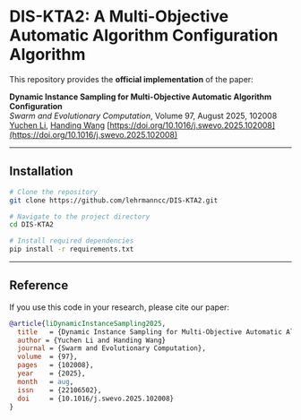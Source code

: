 # DIS-KTA2: A Multi-Objective Automatic Algorithm Configuration Algorithm

This repository provides the **official implementation** of the paper:

**Dynamic Instance Sampling for Multi-Objective Automatic Algorithm Configuration**  
*Swarm and Evolutionary Computation*, Volume 97, August 2025, 102008  
[Yuchen Li](https://github.com/lehrmanncc), [Handing Wang](https://github.com/HandingWang) 
[https://doi.org/10.1016/j.swevo.2025.102008](https://doi.org/10.1016/j.swevo.2025.102008)

---

## Installation

```bash
# Clone the repository
git clone https://github.com/lehrmanncc/DIS-KTA2.git

# Navigate to the project directory
cd DIS-KTA2

# Install required dependencies
pip install -r requirements.txt
```

---

## Reference

If you use this code in your research, please cite our paper:

```bibtex
@article{liDynamicInstanceSampling2025,
  title   = {Dynamic Instance Sampling for Multi-Objective Automatic Algorithm Configuration},
  author = {Yuchen Li and Handing Wang}
  journal = {Swarm and Evolutionary Computation},
  volume  = {97},
  pages   = {102008},
  year    = {2025},
  month   = aug,
  issn    = {22106502},
  doi     = {10.1016/j.swevo.2025.102008}
}
```


